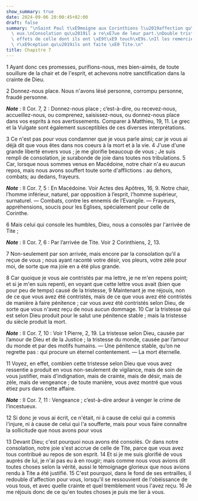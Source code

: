 ```yaml
---
show_summary: true
date: 2024-09-06 20:00:45+02:00
draft: false
summary: "\nSaint Paul t\xE9moigne aux Corinthiens l\u2019affection qu\u2019il a pour\
  \ eux.\nConsolation qu\u2019il a re\xE7ue de leur part.\nDouble tristesse : heureux\
  \ effets de celle dont ils ont \xE9t\xE9 touch\xE9s.\nIl les remercie de la bonne\
  \ r\xE9ception qu\u2019ils ont faite \xE0 Tite.\n"
title: Chapitre 7
---
```





1 Ayant donc ces promesses, purifions-nous, mes bien-aimés, de toute souillure de la chair et de l'esprit, et achevons notre sanctification dans la crainte de Dieu.


2 Donnez-nous place. Nous n'avons lésé personne, corrompu personne, fraudé personne.

***Note*** :  II Cor. 7, 2 : Donnez-nous place ; c’est-à-dire, ou recevez-nous, accueillez-nous, ou comprenez, saisissez-nous, ou donnez-nous place dans vos esprits à nos avertissements. Comparer à Matthieu, 19, 11. Le grec et la Vulgate sont également susceptibles de ces diverses interprétations.

3 Ce n'est pas pour vous condamner que je vous parle ainsi; car je vous ai déjà dit que vous êtes dans nos coeurs à la mort et à la vie. 4 J'use d'une grande liberté envers vous ; je me glorifie beaucoup de vous ; Je suis rempli de consolation, je surabonde de joie dans toutes nos tribulations. 5 Car, lorsque nous sommes venus en Macédoine, notre chair n'a eu aucun repos, mais nous avons souffert toute sorte d'afflictions : au dehors, combats; au dedans, frayeurs.

***Note*** :  II Cor. 7, 5 : En Macédoine. Voir Actes des Apôtres, 16, 9. Notre chair, l’homme inférieur, naturel, par opposition à l’esprit, l’homme supérieur, surnaturel. ― Combats, contre les ennemis de l’Evangile. ― Frayeurs, appréhensions, soucis pour les Eglises, spécialement pour celle de Corinthe.

6 Mais celui qui console les humbles, Dieu, nous a consolés par l'arrivée de Tite ;

***Note*** :  II Cor. 7, 6 : Par l’arrivée de Tite. Voir 2 Corinthiens, 2, 13.

7 Non-seulement par son arrivée, mais encore par la consolation qu'il a reçue de vous ; nous ayant raconté votre désir, vos pleurs, votre zèle pour moi, de sorte que ma joie en a été plus grande.


8 Car quoique je vous aie contristés par ma lettre, je ne m'en repens point; et si je m'en suis repenti, en voyant que cette lettre vous avait (bien que pour peu de temps) causé de la tristesse, 9 Maintenant je me réjouis, non de ce que vous avez été contristés, mais de ce que vous avez été contristés de manière à faire pénitence ; car vous avez été contristés selon Dieu, de sorte que vous n'avez reçu de nous aucun dommage. 10 Car la tristesse qui est selon Dieu produit pour le salut une pénitence stable ; mais la tristesse du siècle produit la mort.

***Note*** :  II Cor. 7, 10 : Voir 1 Pierre, 2, 19. La tristesse selon Dieu, causée par l’amour de Dieu et de la Justice ; la tristesse du monde, causée par l’amour du monde et par des motifs humains. ― Une pénitence stable, qu’on ne regrette pas : qui procure un éternel contentement. ― La mort éternelle.

11 Voyez, en effet, combien cette tristesse selon Dieu que vous avez ressentie a produit en vous non-seulement de vigilance, mais de soin de vous justifier, mais d'indignation, mais de crainte, mais de désir, mais de zèle, mais de vengeance ; de toute manière, vous avez montré que vous étiez purs dans cette affaire.

***Note*** :  II Cor. 7, 11 : Vengeance ; c’est-à-dire ardeur à venger le crime de l’incestueux.

12 Si donc je vous ai écrit, ce n'était, ni à cause de celui qui a commis l'injure, ni à cause de celui qui l'a soufferte, mais pour vous faire connaître la sollicitude que nous avons pour vous


13 Devant Dieu; c'est pourquoi nous avons été consolés. Or dans notre consolation, notre joie s'est accrue de celle de Tite, parce que vous avez tous contribué au repos de son esprit. 14 Et si je me suis glorifié de vous auprès de lui, je n'ai pas eu à en rougir; mais comme nous vous avions dit toutes choses selon la vérité, aussi le témoignage glorieux que nous avions rendu à Tite a été justifié. 15 C'est pourquoi, dans le fond de ses entrailles, il redouble d'affection pour vous, lorsqu'il se ressouvient de l'obéissance de vous tous, et avec quelle crainte et quel tremblement vous l'avez reçu. 16 Je me réjouis donc de ce qu'en toutes choses je puis me lier à vous.

